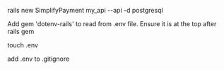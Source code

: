 rails new SimplifyPayment my_api --api -d postgresql

Add gem 'dotenv-rails' to read from .env file. Ensure it is at the top after rails gem

touch .env

add .env to .gitignore
